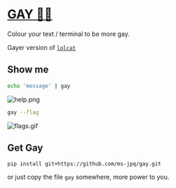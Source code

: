 # [GAY 🏳️‍🌈](https://ms-jpq.github.io/gay)

Colour your text / terminal to be more gay.

Gayer version of [`lolcat`](https://github.com/busyloop/lolcat)

## Show me

```sh
echo 'message' | gay
```

![help.png](https://raw.githubusercontent.com/ms-jpq/gay/%3C3/preview/help.png)

```sh
gay --flag
```

![flags.gif](https://raw.githubusercontent.com/ms-jpq/gay/%3C3/preview/flags.gif)

## Get Gay

`pip install git+https://github.com/ms-jpq/gay.git`

or just copy the file `gay` somewhere, more power to you.
